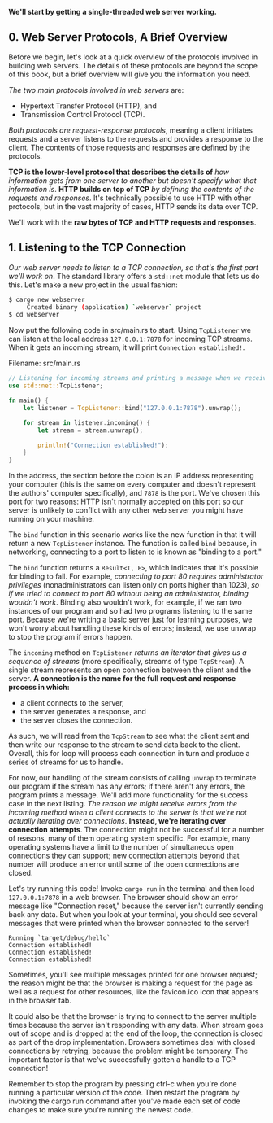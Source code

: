 **We'll start by getting a single-threaded web server working.**

## 0. Web Server Protocols, A Brief Overview

Before we begin, let's look at a quick overview of the protocols involved in building web servers. The details of these protocols are beyond the scope of this book, but a brief overview will give you the information you need.

_The two main protocols involved in web servers_ are:

- Hypertext Transfer Protocol (HTTP), and
- Transmission Control Protocol (TCP).

_Both protocols are request-response protocols_, meaning a client initiates requests and a server listens to the requests and provides a response to the client. The contents of those requests and responses are defined by the protocols.

**TCP is the lower-level protocol that describes the details of** _how information gets from one server to another but doesn't specify what that information is_. **HTTP builds on top of TCP** _by defining the contents of the requests and responses_. It's technically possible to use HTTP with other protocols, but in the vast majority of cases, HTTP sends its data over TCP.

We'll work with the **raw bytes of TCP and HTTP requests and responses**.

## 1. Listening to the TCP Connection

*Our web server needs to listen to a TCP connection, so that's the first part we'll work on*. The standard library offers a `std::net` module that lets us do this. Let's make a new project in the usual fashion:

```sh
$ cargo new webserver
     Created binary (application) `webserver` project
$ cd webserver
```

Now put the following code in src/main.rs to start. Using `TcpListener` we can listen at the local address `127.0.0.1:7878` for incoming TCP streams. When it gets an incoming stream, it will print `Connection established!`.

Filename: src/main.rs

```rust
// Listening for incoming streams and printing a message when we receive a stream
use std::net::TcpListener;

fn main() {
    let listener = TcpListener::bind("127.0.0.1:7878").unwrap();

    for stream in listener.incoming() {
        let stream = stream.unwrap();

        println!("Connection established!");
    }
}
```

In the address, the section before the colon is an IP address representing your computer (this is the same on every computer and doesn't represent the authors' computer specifically), and `7878` is the port. We've chosen this port for two reasons: HTTP isn't normally accepted on this port so our server is unlikely to conflict with any other web server you might have running on your machine.

The `bind` function in this scenario works like the new function in that it will return a new `TcpListener` instance. The function is called `bind` because, in networking, connecting to a port to listen to is known as "binding to a port."

The `bind` function returns a `Result<T, E>`, which indicates that it's possible for binding to fail. For example, *connecting to port 80 requires administrator privileges* (nonadministrators can listen only on ports higher than 1023), *so if we tried to connect to port 80 without being an administrator, binding wouldn't work*. Binding also wouldn't work, for example, if we ran two instances of our program and so had two programs listening to the same port. Because we're writing a basic server just for learning purposes, we won't worry about handling these kinds of errors; instead, we use unwrap to stop the program if errors happen.

The `incoming` method on `TcpListener` *returns an iterator that gives us a sequence of streams* (more specifically, streams of type `TcpStream`). A single stream represents an open connection between the client and the server. **A connection is the name for the full request and response process in which:**

- a client connects to the server,
- the server generates a response, and
- the server closes the connection.

As such, we will read from the `TcpStream` to see what the client sent and then write our response to the stream to send data back to the client. Overall, this for loop will process each connection in turn and produce a series of streams for us to handle.

For now, our handling of the stream consists of calling `unwrap` to terminate our program if the stream has any errors; if there aren't any errors, the program prints a message. We'll add more functionality for the success case in the next listing. *The reason we might receive errors from the incoming method when a client connects to the server is that we're not actually iterating over connections*. **Instead, we're iterating over connection attempts**. The connection might not be successful for a number of reasons, many of them operating system specific. For example, many operating systems have a limit to the number of simultaneous open connections they can support; new connection attempts beyond that number will produce an error until some of the open connections are closed.

Let's try running this code! Invoke `cargo run` in the terminal and then load `127.0.0.1:7878` in a web browser. The browser should show an error message like "Connection reset," because the server isn't currently sending back any data. But when you look at your terminal, you should see several messages that were printed when the browser connected to the server!

    Running `target/debug/hello`
    Connection established!
    Connection established!
    Connection established!

Sometimes, you'll see multiple messages printed for one browser request; the reason might be that the browser is making a request for the page as well as a request for other resources, like the favicon.ico icon that appears in the browser tab.

It could also be that the browser is trying to connect to the server multiple times because the server isn't responding with any data. When stream goes out of scope and is dropped at the end of the loop, the connection is closed as part of the drop implementation. Browsers sometimes deal with closed connections by retrying, because the problem might be temporary. The important factor is that we've successfully gotten a handle to a TCP connection!

Remember to stop the program by pressing ctrl-c when you're done running a particular version of the code. Then restart the program by invoking the cargo run command after you've made each set of code changes to make sure you're running the newest code.
